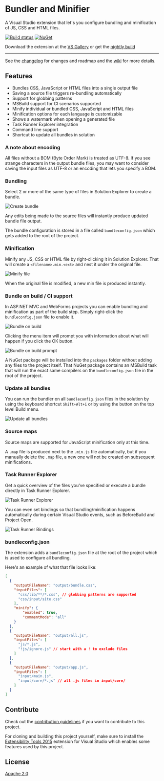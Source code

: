 # Bundler and Minifier

A Visual Studio extension that let's you configure bundling and
minification of JS, CSS and HTML files.

[![Build status](https://ci.appveyor.com/api/projects/status/ktn1qy982qsprwb5?svg=true)](https://ci.appveyor.com/project/madskristensen/bundlerminifier)
[![NuGet](https://img.shields.io/nuget/v/BundlerMinifier.Core.svg?style=flat)](https://www.nuget.org/packages/BundlerMinifier.Core/) 

Download the extension at the
[VS Gallery](https://visualstudiogallery.msdn.microsoft.com/9ec27da7-e24b-4d56-8064-fd7e88ac1c40)
or get the
[nightly build](http://vsixgallery.com/extension/a0ae318b-4f07-4f71-93cb-f21d3f03c6d3/)

---------------------------------------

See the
[changelog](https://github.com/madskristensen/BundlerMinifier/blob/master/CHANGELOG.md)
for changes and roadmap and the 
[wiki](https://github.com/madskristensen/BundlerMinifier/wiki)
for more details.

## Features

- Bundles CSS, JavaScript or HTML files into a single output file
- Saving a source file triggers re-bundling automatically
- Support for globbing patterns
- MSBuild support for CI scenarios supported
- Minify individual or bundled CSS, JavaScript and HTML files
- Minification options for each language is customizable
- Shows a watermark when opening a generated file
- Task Runner Explorer integration
- Command line support
- Shortcut to update all bundles in solution

### A note about encoding
All files without a BOM (Byte Order Mark) is treated as UTF-8. If you
see strange characters in the output bundle files, you may want to consider
saving the input files as UTF-8 or an encoding that lets you specify a BOM.

### Bundling

Select 2 or more of the same type of files in Solution Explorer
to create a bundle.

![Create bundle](art/contextmenu-createbundle.png)

Any edits being made to the source files will instantly produce
updated bundle file output.

The bundle configuration is stored in a file called `bundleconfig.json`
which gets added to the root of the project.

### Minification

Minify any JS, CSS or HTML file by right-clicking it in Solution
Explorer. That will create a `<filename>.min.<ext>` and nest
it under the original file.

![Minify file](art/contextmenu-minify.png)

When the original file is modified, a new min file is produced
instantly.

### Bundle on build / CI support

In ASP.NET MVC and WebForms projects you can enable bundling and
minification as part of the build step. Simply right-click the
`bundleconfig.json` file to enable it.

![Bundle on build](art/contextmenu-bundleonbuild.png)

Clicking the menu item will prompt you with information about what will
happen if you click the OK button.

![Bundle on build prompt](art/prompt-compileonsave.png)

A NuGet package will be installed into the `packages` folder without adding
any files to the project itself. That NuGet package contains an MSBuild
task that will run the exact same compilers on the `bundleconfig.json`
file in the root of the project.

### Update all bundles

You can run the bundler on all `bundleconfig.json` files
in the solution by using the keyboard shortcut `Shift+Alt+i`
or by using the button on the top level Build menu.

![Update all bundles](art/build-menu.png)

### Source maps

Source maps are supported for JavaScript minification only at this time.

A `.map` file is produced next to the `.min.js` file automatically,
but if you manually delete the `.map` file, a new one will not be
created on subsequent minifications.

### Task Runner Explorer
Get a quick overview of the files you've specified or execute a bundle
directly in Task Runner Explorer.

![Task Runner Explorer](art/task-runner-explorer.png)

You can even set bindings so that bundling/minification happens automatically
during certain Visual Studio events, such as BeforeBuild and Project Open.

![Task Runner Bindings](art/task-runner-bindings.png)

### bundleconfig.json

The extension adds a `bundleconfig.json` file at the root of the
project which is used to configure all bundling.

Here's an example of what that file looks like:

```json
[
  {
    "outputFileName": "output/bundle.css",
    "inputFiles": [
      "css/lib/**/*.css", // globbing patterns are supported
      "css/input/site.css"
    ],
    "minify": {
        "enabled": true,
        "commentMode": "all"
    }
  },
  {
    "outputFileName": "output/all.js",
    "inputFiles": [
      "js/*.js",
      "!js/ignore.js" // start with a ! to exclude files
    ]
  },
  {
    "outputFileName": "output/app.js",
    "inputFiles": [
      "input/main.js",
      "input/core/*.js" // all .js files in input/core/
    ]
  }
]
```

## Contribute
Check out the [contribution guidelines](.github/CONTRIBUTING.md)
if you want to contribute to this project.

For cloning and building this project yourself, make sure
to install the
[Extensibility Tools 2015](https://visualstudiogallery.msdn.microsoft.com/ab39a092-1343-46e2-b0f1-6a3f91155aa6)
extension for Visual Studio which enables some features
used by this project.

## License
[Apache 2.0](LICENSE)